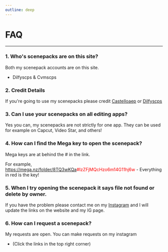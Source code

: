 ```yaml
---
outline: deep
---
```

# FAQ

---

### 1. Who's scenepacks are on this site?
Both my scenepack accounts are on this site. 
 - Dilfyscps & Cvmscps

### 2. Credit Details
If you're going to use my scenepacks please credit [Castelloaep](https://tiktok.com/@castelloaep) or [Dilfyscps](https://www.instagram.com/dilfyscps/)

### 3. Can I use your scenepacks on all editing apps?

Yes you can, my scenepacks are not strictly for one app. They can be used for example on Capcut, Video Star, and others!

### 4. How can I find the Mega key to open the scenepack?
Mega keys are at behind the # in the link.

For example, https://mega.nz/folder/8TQ3wKQa<span style="color: red;">#IzZFjMQcHzo6m14G11hj6w</span>   - Everything in red is the key!

### 5. When I try opening the scenepack it says file not found or delete by owner.

If you have the problem please contact me on my [Instagram](https://www.instagram.com/dilfyscps/) and I will update the links on the website and my IG page.

### 6. How can I request a scenepack?

My requests are open. You can make requests on my instagram
- (Click the links in the top right corner)